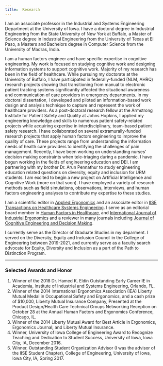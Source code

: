 ```yaml
---
title:  Research
---
```



I am an associate professor in the Industrial and Systems Engineering Department at the University of Iowa. I have a doctoral degree in Industrial Engineering from the State University of New York at Buffalo, a Master of Science degree in Industrial Engineering from the University of Texas at El Paso, a Masters and Bachelors degree in Computer Science from the University of Madras, India. 

I am a human factors engineer and have specific expertise in cognitive engineering. My work is focused on studying cognitive work and designing information systems to support cognitive work. Majority of my research has been in the field of healthcare. While pursuing my doctorate at the University of Buffalo, I have participated in federally-funded (NLM, AHRQ) research projects showing that transitioning from manual to electronic patient tracking systems significantly affected the situational awareness and communication of care providers in emergency departments. In my doctoral dissertation, I developed and piloted an information-based work design and analysis technique to capture and represent the work of healthcare providers. As a post-doctoral research fellow at the Armstrong Institute for Patient Safety and Quality at Johns Hopkins, I applied my engineering knowledge and skills to numerous patient safety-related projects while acquiring expertise in interdisciplinary, team-based patient safety research. I have collaborated on several extramurally-funded research projects that apply human factors engineering to improve the quality of care. These projects range from understanding the information needs of health care providers to identifying the challenges of pain management. Recently, I have been working on understanding nurses' decision making constraints when tele-triaging during a pandemic. I have begun working in the fields of engineering education and DEI. I am partnering with my brother Dr. Arun Pennathur to study engineering education related questions on diversity, equity and inclusion for URM students. I am excited to begin a new project on Artificial Intelligence and Cognitive Work (more on that soon). I have employed a variety of research methods such as field simulations, observations, interviews, and human factors engineering analyses to contribute my expertise to these studies.

I am a scientific editor in [Applied Ergonomics](https://www.journals.elsevier.com/applied-ergonomics) and an associate editor in [IISE Transactions on Healthcare Systems Engineering](https://www.tandfonline.com/toc/uhse21/current). I serve as an editorial board member in [Human Factors in Healthcare](https://www.journals.elsevier.com/human-factors-in-healthcare), and [International Journal of Industrial Ergonomics](https://www.journals.elsevier.com/international-journal-of-industrial-ergonomics/editorial-board) and a reviewer in many journals including [Journal of Cognitive Engineering and Decision Making](https://www.journals.elsevier.com/international-journal-of-industrial-ergonomics/editorial-board).

I currently serve as the Director of Graduate Studies in my deparment. I served on the Diversity, Equity and Inclusion Council in the College of Engineering between 2019-2021, and currently serve as a faculty search advocate for Equity, Diversity and Inclusion as a part of the Path to Distinction Program. 

---

### Selected Awards and Honor

1.	Winner of the 2018 Dr. Hamed K. Eldin Outstanding Early Career IE in Academia, Institute of Industrial and Systems Engineering, Orlando, FL.
2.	Winner of the 2014 International Ergonomics Association (IEA) Liberty Mutual Medal in Occupational Safety and Ergonomics, and a cash prize of $10,000, Liberty Mutual Insurance Company, Presented at the Product Design/Health Care Technical Groups Networking Reception on October 28 at the Annual Human Factors and Ergonomics Conference, Chicago, IL.
3.	Winner of the 2014 Liberty Mutual Award for Best Article in Ergonomics, Ergonomics Journal, and Liberty Mutual Insurance.
6.	Winner, University of Iowa College of Engineering Award to Recognize Teaching and Dedication to Student Success, University of Iowa, Iowa City, IA, December 2016.
4.	Winner, Outstanding Student Organization Advisor (I was the advisor of the IISE Student Chapter), College of Engineering, University of Iowa, Iowa City, IA, Spring 2017.
